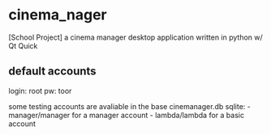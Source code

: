 # cinema_nager
[School Project] a cinema manager desktop application written in python w/ Qt Quick

## default accounts
login: root
pw: toor

some testing accounts are avaliable in the base cinemanager.db sqlite:
	- manager/manager for a manager account
	- lambda/lambda for a basic account

